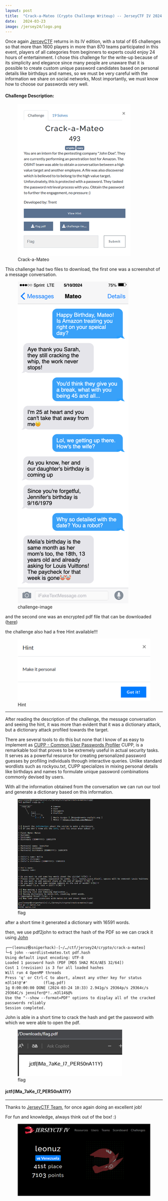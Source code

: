 ```yaml
---
layout: post
title:  "Crack-a-Mateo (Crypto Challenge Writeup) -- JerseyCTF IV 2024 "
date:   2024-03-23
image: /jersey24/logo.png
---
```

<p class="intro"><span class="dropcap">O</span>nce again <a href="https://www.jerseyctf.com/">JerceyCTF</a> returns in its IV edition, with a total of 65 challenges so that more than 1600 players in more than 870 teams participated in this event, players of all categories from beginners to experts could enjoy 24 hours of entertainment. I chose this challenge for the write-up because of its simplicity and elegance since many people are unaware that it is possible to create custom unique password candidates based on personal details like birthdays and names, so we must be very careful with the information we share on social networks, Most importantly, we must know how to choose our passwords very well.</p>


#### Challenge Description: 

<figure>
        <img src="/assets/img/jersey24/chall.png" alt="" />
        <figcaption>Crack-a-Mateo</figcaption>
</figure>

This challenge had two files to download, the first one was a screenshot of a message conversation.

<figure>
        <img src="/assets/img/jersey24/challenge-image.png" alt="" />
        <figcaption>challenge-image</figcaption>
</figure>

and the second one was an encrypted pdf file that can be downloaded ([here](https://github.com/leonuz/CTFs/raw/main/stuff/flag.pdf)) 

the challenge also had a free Hint available!!!

<figure>
        <img src="/assets/img/jersey24/hint.png" alt="" />
        <figcaption>Hint</figcaption>
</figure>

---

After reading the description of the challenge, the message conversation and seeing the hint, it was more than evident that it was a dictionary attack, but a dictionary attack profiled towards the target. 

There are several tools to do this but none that I know of as easy to implement as [CUPP - Common User Passwords Profiler](https://github.com/Mebus/cupp)
CUPP, is a remarkable tool that proves to be extremely useful in actual security tasks. It serves as a powerful resource for creating personalized password guesses by profiling individuals through interactive queries. Unlike standard wordlists such as rockyou.txt, CUPP specializes in mixing personal details like birthdays and names to formulate unique password combinations commonly devised by users.

With all the information obtained from the conversation we can run our tool and generate a dictionary based on this information.

<figure>
        <img src="/assets/img/jersey24/cupp.png" alt="" />
        <figcaption>flag</figcaption>
</figure>

after a short time it generated a dictionary with 16591 words.

then, we use pdf2john to extract the hash of the PDF so we can crack it using [John](https://www.openwall.com/john/)

```
┌──(leonuz㉿sniperhack)-[~/…/ctf/jersey24/crypto/crack-a-mateo]
└─$ john --wordlist=mateo.txt pdf.hash
Using default input encoding: UTF-8
Loaded 1 password hash (PDF [MD5 SHA2 RC4/AES 32/64])
Cost 1 (revision) is 3 for all loaded hashes
Will run 4 OpenMP threads
Press 'q' or Ctrl-C to abort, almost any other key for status
m3l14!@'#'       (flag.pdf)
1g 0:00:00:00 DONE (2024-03-24 10:33) 2.941g/s 29364p/s 29364c/s 29364C/s jennifer@*!..m3l14$@%
Use the "--show --format=PDF" options to display all of the cracked passwords reliably
Session completed.
```

John is able in a short time to crack the hash and get the password with which we were able to open the pdf.

<figure>
        <img src="/assets/img/jersey24/flag.png" alt="" />
        <figcaption>flag</figcaption>
</figure>


#### jctf{IMa_7aKe_I7_PER50nA11Y}


- - -
Thanks to [JerseyCTF Team](https://www.jerseyctf.com), for once again doing an excellent job! 


For fun and knowledge, always think out of the box! :)

<figure>
        <img src="/assets/img/jersey24/score.png" alt="" />
</figure>
